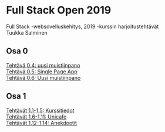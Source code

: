 # Full Stack Open 2019
Full Stack -websovelluskehitys, 2019 -kurssin harjoitustehtävät\
Tuukka Salminen

## Osa 0
[Tehtävä 0.4: uusi muistiinpano](https://github.com/TSalminen/Full-Stack-Open-2019/blob/master/osa0/Teht%C3%A4v%C3%A4%2004%20Muistiinpanon%20luominen.png)\
[Tehtävä 0.5: Single Page App](https://github.com/TSalminen/Full-Stack-Open-2019/blob/master/osa0/Teht%C3%A4v%C3%A4%2005.png)\
[Tehtävä 0.6: Uusi muistiinpano](https://github.com/TSalminen/Full-Stack-Open-2019/blob/master/osa0/Teht%C3%A4v%C3%A4%2006%20Muistiinpanon%20luominen%20(spa).png)

## Osa 1
[Tehtävät 1.1-1.5: Kurssitiedot](https://github.com/TSalminen/Full-Stack-Open-2019/tree/master/osa1/kurssitiedot)\
[Tehtävät 1.6-1.11: Unicafe](https://github.com/TSalminen/Full-Stack-Open-2019/tree/master/osa1/unicafe)\
[Tehtävät 1.12-1.14: Anekdootit](https://github.com/TSalminen/Full-Stack-Open-2019/tree/master/osa1/anekdootit)
